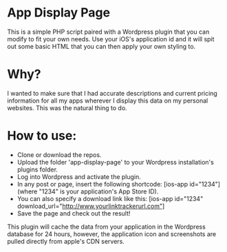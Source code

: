 # App Display Page

This is a simple PHP script paired with a 
Wordpress plugin that you can modify to fit
your own needs. Use your iOS's application id
and it will spit out some basic HTML that you can
then apply your own styling to.

# Why?

I wanted to make sure that I had accurate
descriptions and current pricing information
for all my apps wherever I display this data
on my personal websites. This was the natural
thing to do.

# How to use:

* Clone or download the repos.
* Upload the folder 'app-display-page' to your Wordpress installation's plugins folder.
* Log into Wordpress and activate the plugin.
* In any post or page, insert the following shortcode: \[ios-app id="1234"\] (where "1234" is your application's App Store ID).
* You can also specify a download link like this: \[ios-app id="1234" download_url="http://www.yourlinktrackerurl.com"]
* Save the page and check out the result!

This plugin will cache the data from your application
in the Wordpress database for 24 hours, however, the
application icon and screenshots are pulled directly
from apple's CDN servers.